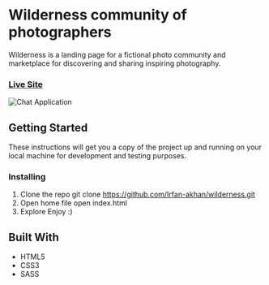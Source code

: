 # Wilderness community of photographers 
Wilderness is a landing page for a fictional photo community and marketplace for discovering and sharing inspiring photography. 
### [Live Site]( https://irfan-akhan.github.io/wilderness/)

![Chat Application](https://iili.io/2qXNOF.png)

## Getting Started
These instructions will get you a copy of the project up and running on your local machine for development and testing purposes.

### Installing
1. Clone the repo
git clone https://github.com/Irfan-akhan/wilderness.git
2. Open home file
open index.html
3. Explore
Enjoy :)



## Built With
* HTML5
* CSS3
* SASS
